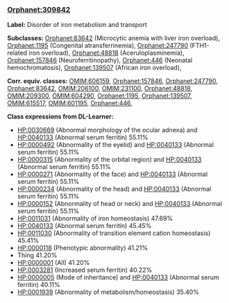 
### [Orphanet:309842](http://www.orpha.net/ORDO/Orphanet_309842)
**Label:** Disorder of iron metabolism and transport

**Subclasses:** [Orphanet:83642](http://www.orpha.net/ORDO/Orphanet_83642) (Microcytic anemia with liver iron overload), [Orphanet:1195](http://www.orpha.net/ORDO/Orphanet_1195) (Congenital atransferrinemia), [Orphanet:247790](http://www.orpha.net/ORDO/Orphanet_247790) (FTH1-related iron overload), [Orphanet:48818](http://www.orpha.net/ORDO/Orphanet_48818) (Aceruloplasminemia), [Orphanet:157846](http://www.orpha.net/ORDO/Orphanet_157846) (Neuroferritinopathy), [Orphanet:446](http://www.orpha.net/ORDO/Orphanet_446) (Neonatal hemochromatosis), [Orphanet:139507](http://www.orpha.net/ORDO/Orphanet_139507) (African iron overload), 

**Corr. equiv. classes:** [OMIM:606159](http://purl.obolibrary.org/obo/OMIM_606159), [Orphanet:157846](http://www.orpha.net/ORDO/Orphanet_157846), [Orphanet:247790](http://www.orpha.net/ORDO/Orphanet_247790), [Orphanet:83642](http://www.orpha.net/ORDO/Orphanet_83642), [OMIM:206100](http://purl.obolibrary.org/obo/OMIM_206100), [OMIM:231100](http://purl.obolibrary.org/obo/OMIM_231100), [Orphanet:48818](http://www.orpha.net/ORDO/Orphanet_48818), [OMIM:209300](http://purl.obolibrary.org/obo/OMIM_209300), [OMIM:604290](http://purl.obolibrary.org/obo/OMIM_604290), [Orphanet:1195](http://www.orpha.net/ORDO/Orphanet_1195), [Orphanet:139507](http://www.orpha.net/ORDO/Orphanet_139507), [OMIM:615517](http://purl.obolibrary.org/obo/OMIM_615517), [OMIM:601195](http://purl.obolibrary.org/obo/OMIM_601195), [Orphanet:446](http://www.orpha.net/ORDO/Orphanet_446), 

**Class expressions from DL-Learner:**

- [HP:0030669](http://purl.obolibrary.org/obo/HP_0030669) (Abnormal morphology of the ocular adnexa) and [HP:0040133](http://purl.obolibrary.org/obo/HP_0040133) (Abnormal serum ferritin) 55.11%
- [HP:0000492](http://purl.obolibrary.org/obo/HP_0000492) (Abnormality of the eyelid) and [HP:0040133](http://purl.obolibrary.org/obo/HP_0040133) (Abnormal serum ferritin) 55.11%
- [HP:0000315](http://purl.obolibrary.org/obo/HP_0000315) (Abnormality of the orbital region) and [HP:0040133](http://purl.obolibrary.org/obo/HP_0040133) (Abnormal serum ferritin) 55.11%
- [HP:0000271](http://purl.obolibrary.org/obo/HP_0000271) (Abnormality of the face) and [HP:0040133](http://purl.obolibrary.org/obo/HP_0040133) (Abnormal serum ferritin) 55.11%
- [HP:0000234](http://purl.obolibrary.org/obo/HP_0000234) (Abnormality of the head) and [HP:0040133](http://purl.obolibrary.org/obo/HP_0040133) (Abnormal serum ferritin) 55.11%
- [HP:0000152](http://purl.obolibrary.org/obo/HP_0000152) (Abnormality of head or neck) and [HP:0040133](http://purl.obolibrary.org/obo/HP_0040133) (Abnormal serum ferritin) 55.11%
- [HP:0011031](http://purl.obolibrary.org/obo/HP_0011031) (Abnormality of iron homeostasis) 47.69%
- [HP:0040133](http://purl.obolibrary.org/obo/HP_0040133) (Abnormal serum ferritin) 45.45%
- [HP:0011030](http://purl.obolibrary.org/obo/HP_0011030) (Abnormality of transition element cation homeostasis) 45.41%
- [HP:0000118](http://purl.obolibrary.org/obo/HP_0000118) (Phenotypic abnormality) 41.21%
- Thing 41.20%
- [HP:0000001](http://purl.obolibrary.org/obo/HP_0000001) (All) 41.20%
- [HP:0003281](http://purl.obolibrary.org/obo/HP_0003281) (Increased serum ferritin) 40.22%
- [HP:0000005](http://purl.obolibrary.org/obo/HP_0000005) (Mode of inheritance) and [HP:0040133](http://purl.obolibrary.org/obo/HP_0040133) (Abnormal serum ferritin) 40.11%
- [HP:0001939](http://purl.obolibrary.org/obo/HP_0001939) (Abnormality of metabolism/homeostasis) 35.40%


